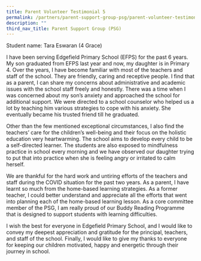 ```yaml
---
title: Parent Volunteer Testimonial 5
permalink: /partners/parent-support-group-psg/parent-volunteer-testimonial-5/
description: ""
third_nav_title: Parent Support Group (PSG)
---
```

Student name: Tara Eswaran (4 Grace)

I have been serving Edgefield Primary School (EFPS) for the past 6 years. My son graduated from EFPS last year and now, my daughter is in Primary 4. Over the years, I have become familiar with most of the teachers and staff of the school. They are friendly, caring and receptive people. I find that as a parent, I can share my concerns about administrative and academic issues with the school staff freely and honestly. There was a time when I was concerned about my son’s anxiety and approached the school for additional support. We were directed to a school counselor who helped us a lot by teaching him various strategies to cope with his anxiety. She eventually became his trusted friend till he graduated.  

Other than the few mentioned exceptional circumstances, I also find the teachers’ care for the children’s well-being and their focus on the holistic education very heartwarming. The school aims to develop every child to be a self-directed learner. The students are also exposed to mindfulness practice in school every morning and we have observed our daughter trying to put that into practice when she is feeling angry or irritated to calm herself.

We are thankful for the hard work and untiring efforts of the teachers and staff during the COVID situation for the past two years. As a parent, I have learnt so much from the home-based learning strategies. As a former teacher, I could better understand and appreciate all the efforts that went into planning each of the home-based learning lesson. As a core committee member of the PSG, I am really proud of our Buddy Reading Programme that is designed to support students with learning difficulties.

I wish the best for everyone in Edgefield Primary School, and I would like to convey my deepest appreciation and gratitude for the principal, teachers, and staff of the school. Finally, I would like to give my thanks to everyone for keeping our children motivated, happy and energetic through their journey in school.